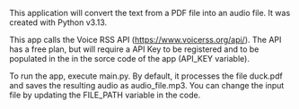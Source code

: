 This application will convert the text from a PDF file into an audio file. It was created with Python v3.13.

This app calls the Voice RSS API (https://www.voicerss.org/api/). The API has a free plan, but will require a API Key to be registered and to be populated in the in the sorce code of the app (API_KEY variable).

To run the app, execute main.py. By default, it processes the file duck.pdf and saves the resulting audio as audio_file.mp3. You can change the input file by updating the FILE_PATH variable in the code.
